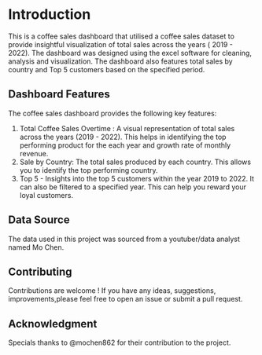 # Introduction
This is a coffee sales dashboard that utilised a coffee sales dataset to provide insightful visualization of total sales across the years ( 2019 - 2022). The dashboard was designed using the excel software for cleaning, analysis and visualization. The dashboard also features total sales by country and Top 5 customers based on the specified period. 

## Dashboard Features
The coffee sales dashboard provides the following key features:
1. Total Coffee Sales Overtime : A visual representation of total sales across the years (2019 - 2022). This helps in identifying the top performing product for the each year and growth rate of monthly revenue.
2. Sale by Country: The total sales produced by each country. This allows you to identify the top performing country.
3. Top 5 - Insights into the top 5 customers within the year 2019 to 2022. It can also be filtered to a specified year. This can help you reward your loyal customers.

## Data Source
The data used in this project was sourced from a youtuber/data analyst named Mo Chen.

## Contributing
Contributions are welcome ! If you have any ideas, suggestions, improvements,please feel free to open an issue or submit a pull request. 

## Acknowledgment
Specials thanks to @mochen862 for their contribution to the project.
